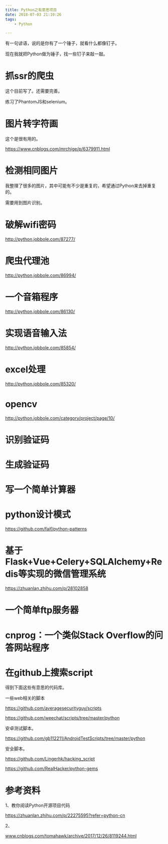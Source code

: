 ```yaml
---
title: Python之有意思项目
date: 2018-07-03 21:10:26
tags:
	- Python

---
```




有一句谚语，说的是你有了一个锤子，就看什么都像钉子。

现在我就把Python做为锤子，找一些钉子来敲一敲。

# 抓ssr的爬虫

这个目前写了。还需要完善。

练习了PhantomJS和selenium。

# 图片转字符画

这个是很有用的。

https://www.cnblogs.com/mrchige/p/6379911.html

# 检测相同图片

我整理了很多的图片，其中可能有不少是重复的，希望通过Python来去掉重复的。

需要用到图片识别。

# 破解wifi密码

http://python.jobbole.com/87277/

# 爬虫代理池

http://python.jobbole.com/86994/

# 一个音箱程序

http://python.jobbole.com/86130/

# 实现语音输入法

http://python.jobbole.com/85854/

# excel处理

http://python.jobbole.com/85320/

# opencv

http://python.jobbole.com/category/project/page/10/

# 识别验证码

# 生成验证码

# 写一个简单计算器

# python设计模式

https://github.com/faif/python-patterns

# 基于Flask+Vue+Celery+SQLAlchemy+Redis等实现的微信管理系统

https://zhuanlan.zhihu.com/p/28102858

# 一个简单ftp服务器



# cnprog：一个类似Stack Overflow的问答网站程序



# 在github上搜索script

得到下面这些有意思的代码库。

一些web相关的脚本

https://github.com/averagesecurityguy/scripts



https://github.com/weechat/scripts/tree/master/python

安卓测试脚本。

https://github.com/gb112211/AndroidTestScripts/tree/master/python

安全脚本。

https://github.com/Lingerhk/hacking_script



https://github.com/RealHacker/python-gems

# 参考资料

1、教你阅读Python开源项目代码

https://zhuanlan.zhihu.com/p/22275595?refer=python-cn

2、

www.cnblogs.com/tomahawk/archive/2017/12/26/8119244.html